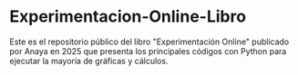 # Experimentacion-Online-Libro
Este es el repositorio público del libro "Experimentación Online" publicado por Anaya en 2025 que presenta los principales códigos con Python para ejecutar la mayoría de gráficas y cálculos.
